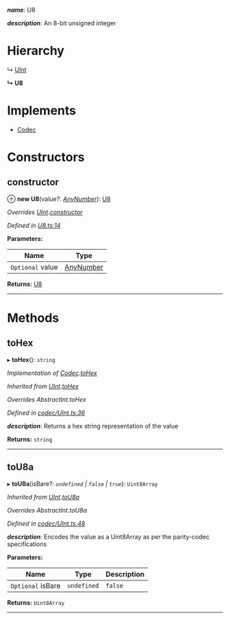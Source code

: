 

*__name__*: U8

*__description__*: An 8-bit unsigned integer

# Hierarchy

↳  [UInt](_codec_uint_.uint.md)

**↳ U8**

# Implements

* [Codec](../interfaces/_types_.codec.md)

# Constructors

<a id="constructor"></a>

##  constructor

⊕ **new U8**(value?: *[AnyNumber](../modules/_types_.md#anynumber)*): [U8](_u8_.u8.md)

*Overrides [UInt](_codec_uint_.uint.md).[constructor](_codec_uint_.uint.md#constructor)*

*Defined in [U8.ts:14](https://github.com/polkadot-js/api/blob/95af8db/packages/types/src/U8.ts#L14)*

**Parameters:**

| Name | Type |
| ------ | ------ |
| `Optional` value | [AnyNumber](../modules/_types_.md#anynumber) |

**Returns:** [U8](_u8_.u8.md)

___

# Methods

<a id="tohex"></a>

##  toHex

▸ **toHex**(): `string`

*Implementation of [Codec](../interfaces/_types_.codec.md).[toHex](../interfaces/_types_.codec.md#tohex)*

*Inherited from [UInt](_codec_uint_.uint.md).[toHex](_codec_uint_.uint.md#tohex)*

*Overrides AbstractInt.toHex*

*Defined in [codec/UInt.ts:36](https://github.com/polkadot-js/api/blob/95af8db/packages/types/src/codec/UInt.ts#L36)*

*__description__*: Returns a hex string representation of the value

**Returns:** `string`

___
<a id="tou8a"></a>

##  toU8a

▸ **toU8a**(isBare?: *`undefined` | `false` | `true`*): `Uint8Array`

*Inherited from [UInt](_codec_uint_.uint.md).[toU8a](_codec_uint_.uint.md#tou8a)*

*Overrides AbstractInt.toU8a*

*Defined in [codec/UInt.ts:48](https://github.com/polkadot-js/api/blob/95af8db/packages/types/src/codec/UInt.ts#L48)*

*__description__*: Encodes the value as a Uint8Array as per the parity-codec specifications

**Parameters:**

| Name | Type | Description |
| ------ | ------ | ------ |
| `Optional` isBare | `undefined` | `false` | `true` |  true when the value has none of the type-specific prefixes (internal) |

**Returns:** `Uint8Array`

___

